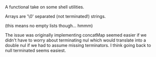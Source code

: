 A functional take on some shell utilities.

Arrays are '\0' separated (not terminated!) strings.

(this means no empty lists though... hmmm)

The issue was originally implementing concatMap seemed easier if we didn't have
to worry about terminating nul which would translate into a double nul if we
had to assume missing terminators. I think going back to null terminated
seems easiest.
